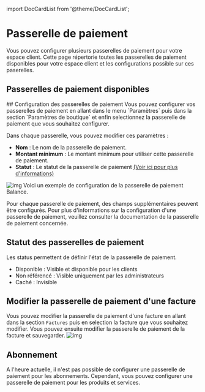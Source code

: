 import DocCardList from '@theme/DocCardList';

# Passerelle de paiement
Vous pouvez configurer plusieurs passerelles de paiement pour votre espace client. Cette page répertorie toutes les passerelles de paiement disponibles pour votre espace client et les configurations possible sur ces paserelles.
## Passerelles de paiement disponibles
<DocCardList />
## Configuration des passerelles de paiement
Vous pouvez configurer vos passerelles de paiement en allant dans le menu `Paramètres` puis dans la section `Paramètres de boutique` et enfin selectionnez la passerelle de paiement que vous souhaitez configurer.

Dans chaque passerelle, vous pouvez modifier ces paramètres : 
- **Nom** : Le nom de la passerelle de paiement.
- **Montant minimum** : Le montant minimum pour utiliser cette passerelle de paiement.
- **Statut** : Le statut de la passerelle de paiement  [(Voir ici pour plus d'informations)](./payment_gateways#status)

![img](/img/next_gen/settings/store/payment_gateways/balance/config.png)
Voici un exemple de configuration de la passerelle de paiement Balance.

Pour chaque passerelle de paiement, des champs supplémentaires peuvent être configurés. Pour plus d'informations sur la configuration d'une passerelle de paiement, veuillez consulter la documentation de la passerelle de paiement concernée.
## Statut des passerelles de paiement
Les status permettent de définir l'état de la passerelle de paiement.
- Disponible : Visible et disponible pour les clients
- Non référencé : Visible uniquement par les administrateurs
- Caché : Invisible
## Modifier la passerelle de paiement d'une facture
Vous pouvez modifier la passerelle de paiement d'une facture en allant dans la section `Factures` puis en selection la facture que vous souhaitez modifier. Vous pouvez ensuite modifier la passerelle de paiement de la facture et sauvegarder.
![img](/img/next_gen/settings/store/payment_gateways/invoice.png)

## Abonnement
A l'heure actuelle, il n'est pas possible de configurer une passerelle de paiement pour les abonnements. Cependant, vous pouvez configurer une passerelle de paiement pour les produits et services.
